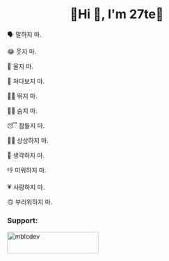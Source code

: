 <h1 align="center">🦀Hi 👋, I'm 27te🦀</h1>

🗣️ 말하지 마.

😂 웃지 마.

🥲 울지 마.

🙈 쳐다보지 마.

🏃‍➡️ 뛰지 마.

😶‍🌫️ 숨지 마.

😴 잠들지 마.

😵‍💫 상상하지 마.

🤔 생각하지 마.

👎 미워하지 마.

💗 사랑하지 마.

🙃 부러워하지 마.
<h3 align="left">Support:</h3>
<p><a href="https://ko-fi.com/mblcdev"> <img align="left" src="https://cdn.ko-fi.com/cdn/kofi3.png?v=3" height="50" width="210" alt="mblcdev" /></a></p><br><br>
